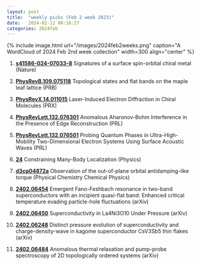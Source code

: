 ```yaml
---
layout: post
title:  "weekly picks (Feb 2 week 2023)"
date:   2024-02-12 00:16:27
categories: 2024feb
---
```



{% include image.html url="/images/2024feb2weeks.png" caption="A WordCloud of 2024 Feb 2nd week collection" width=300 align="center" %}



1. **[s41586-024-07033-8](https://www.nature.com/articles/s41586-024-07033-8)** Signatures of a surface spin-orbital chiral metal (Nature)



1. **[PhysRevB.109.075118](https://link.aps.org/doi/10.1103/PhysRevB.109.075118)** Topological states and flat bands on the maple leaf lattice (PRB)

1. **[PhysRevX.14.011015](https://link.aps.org/doi/10.1103/PhysRevX.14.011015)** Laser-Induced Electron Diffraction in Chiral Molecules (PRX)

1. **[PhysRevLett.132.076301](https://link.aps.org/doi/10.1103/PhysRevLett.132.076301)** Anomalous Aharonov-Bohm Interference in the Presence of Edge Reconstruction (PRL)

1. **[PhysRevLett.132.076501](https://link.aps.org/doi/10.1103/PhysRevLett.132.076501)** Probing Quantum Phases in Ultra-High-Mobility Two-Dimensional Electron Systems Using Surface Acoustic Waves (PRL)

1. **[24](https://physics.aps.org/articles/v17/24)** Constraining Many-Body Localization (Physics)






1. **[d3cp04872a](https://pubs.rsc.org/en/content/articlelanding/2024/cp/d3cp04872a)** Observation of the out-of-plane orbital antidamping-like torque (Physical Chemistry Chemical Physics)


1. **[2402.06454](http://arxiv.org/abs/2402.06454)** Emergent Fano-Feshbach resonance in two-band superconductors with an incipient quasi-flat band: Enhanced critical temperature evading particle-hole fluctuations (arXiv)

1. **[2402.06450](http://arxiv.org/abs/2402.06450)** Superconductivity in La4Ni3O10 Under Pressure (arXiv)

1. **[2402.06248](http://arxiv.org/abs/2402.06248)** Distinct pressure evolution of superconductivity and charge-density-wave in kagome superconductor CsV3Sb5 thin flakes (arXiv)

1. **[2402.06484](http://arxiv.org/abs/2402.06484)** Anomalous thermal relaxation and pump-probe spectroscopy of 2D topologically ordered systems (arXiv)
